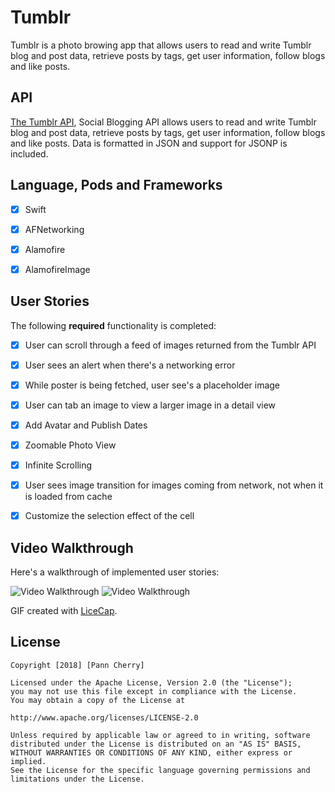 # Tumblr

Tumblr is a photo browing app that allows users to read and write Tumblr blog and post data, retrieve posts by tags, get user information, follow blogs and like posts. 



## API

[The Tumblr API](https://www.tumblr.com/docs/en/api/v2#posts), Social Blogging API allows users to read and write Tumblr blog and post data, retrieve posts by tags, get user information, follow blogs and like posts. Data is formatted in JSON and support for JSONP is included.



## Language, Pods and Frameworks

- [x] Swift
- [x] AFNetworking
- [x] Alamofire
- [x] AlamofireImage



## User Stories
The following **required** functionality is completed:

- [x] User can scroll through a feed of images returned from the Tumblr API
- [x] User sees an alert when there's a networking error
- [x] While poster is being fetched, user see's a placeholder image
- [x] User can tab an image to view a larger image in a detail view
- [x] Add Avatar and Publish Dates
- [x] Zoomable Photo View
- [x] Infinite Scrolling
- [x] User sees image transition for images coming from network, not when it is loaded from cache
- [x] Customize the selection effect of the cell



## Video Walkthrough

Here's a walkthrough of implemented user stories:

<img src='https://i.imgur.com/suLlvWq.gif' title='Video Walkthrough' width='' alt='Video Walkthrough' />  <img src='https://i.imgur.com/KdnGFYo.gif' title='Video Walkthrough' width='' alt='Video Walkthrough' />

GIF created with [LiceCap](http://www.cockos.com/licecap/).



## License

    Copyright [2018] [Pann Cherry]

    Licensed under the Apache License, Version 2.0 (the "License");
    you may not use this file except in compliance with the License.
    You may obtain a copy of the License at

    http://www.apache.org/licenses/LICENSE-2.0

    Unless required by applicable law or agreed to in writing, software
    distributed under the License is distributed on an "AS IS" BASIS,
    WITHOUT WARRANTIES OR CONDITIONS OF ANY KIND, either express or implied.
    See the License for the specific language governing permissions and
    limitations under the License.

